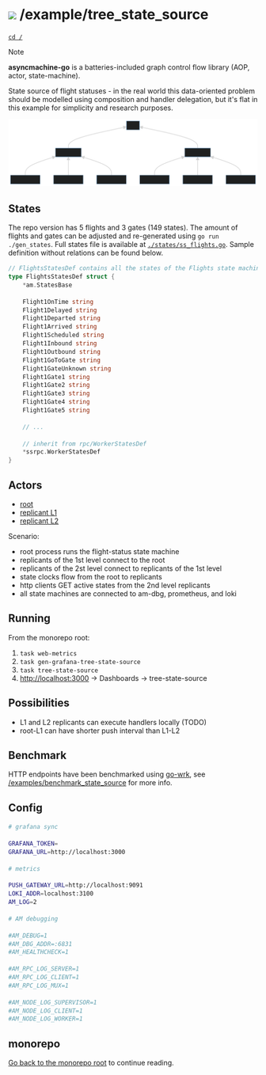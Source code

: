 # <img src="https://pancsta.github.io/assets/asyncmachine-go/logo.png" height="25"/> /example/tree_state_source

[`cd /`](/README.md)

> [!NOTE]
> **asyncmachine-go** is a batteries-included graph control flow library (AOP, actor, state-machine).

State source of flight statuses - in the real world this data-oriented problem should be modelled using composition and
handler delegation, but it's flat in this example for simplicity and research purposes.

![diagram](https://github.com/pancsta/assets/blob/main/asyncmachine-go/diagrams/diagram_ex_1.svg)

## States

The repo version has 5 flights and 3 gates (149 states). The amount of flights and gates can be adjusted and
re-generated using `go run ./gen_states`. Full states file is available at [`./states/ss_flights.go`](./states/ss_flights.go).
Sample definition without relations can be found below.

```go
// FlightsStatesDef contains all the states of the Flights state machine.
type FlightsStatesDef struct {
    *am.StatesBase

    Flight1OnTime string
    Flight1Delayed string
    Flight1Departed string
    Flight1Arrived string
    Flight1Scheduled string
    Flight1Inbound string
    Flight1Outbound string
    Flight1GoToGate string
    Flight1GateUnknown string
    Flight1Gate1 string
    Flight1Gate2 string
    Flight1Gate3 string
    Flight1Gate4 string
    Flight1Gate5 string

    // ...

    // inherit from rpc/WorkerStatesDef
    *ssrpc.WorkerStatesDef
}
```

## Actors

- [root](./state_root/state_root.go)
- [replicant L1](./state_root/state_root.go)
- [replicant L2](./state_root/state_root.go)

Scenario:

- root process runs the flight-status state machine
- replicants of the 1st level connect to the root
- replicants of the 2st level connect to replicants of the 1st level
- state clocks flow from the root to replicants
- http clients GET active states from the 2nd level replicants
- all state machines are connected to am-dbg, prometheus, and loki

## Running

From the monorepo root:

1. `task web-metrics`
2. `task gen-grafana-tree-state-source`
3. `task tree-state-source`
4. [http://localhost:3000](http://localhost:3000) -> Dashboards -> tree-state-source

## Possibilities

- L1 and L2 replicants can execute handlers locally (TODO)
- root-L1 can have shorter push interval than L1-L2

## Benchmark

HTTP endpoints have been benchmarked using [go-wrk](https://github.com/tsliwowicz/go-wrk), see [/examples/benchmark_state_source](/examples/benchmark_state_source/README.md)
for more info.

## Config

```bash
# grafana sync

GRAFANA_TOKEN=
GRAFANA_URL=http://localhost:3000

# metrics

PUSH_GATEWAY_URL=http://localhost:9091
LOKI_ADDR=localhost:3100
AM_LOG=2

# AM debugging

#AM_DEBUG=1
#AM_DBG_ADDR=:6831
#AM_HEALTHCHECK=1

#AM_RPC_LOG_SERVER=1
#AM_RPC_LOG_CLIENT=1
#AM_RPC_LOG_MUX=1

#AM_NODE_LOG_SUPERVISOR=1
#AM_NODE_LOG_CLIENT=1
#AM_NODE_LOG_WORKER=1
```

## monorepo

[Go back to the monorepo root](/README.md) to continue reading.
